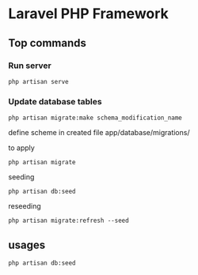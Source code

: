 # Laravel PHP Framework

## Top commands

### Run server
```
php artisan serve
```

### Update database tables
```
php artisan migrate:make schema_modification_name
```
define scheme in created file app/database/migrations/

to apply
```
php artisan migrate
```
seeding
```
php artisan db:seed
```

reseeding
```
php artisan migrate:refresh --seed
```



## usages

```
php artisan db:seed
```
